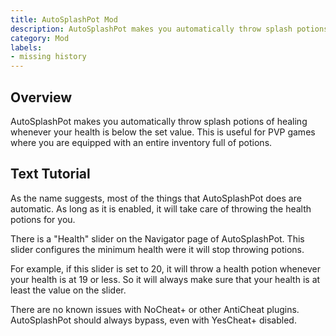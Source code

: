 ```yaml
---
title: AutoSplashPot Mod
description: AutoSplashPot makes you automatically throw splash potions of healing whenever your health is below the set value. This is useful for PVP games.
category: Mod
labels:
- missing history
---
```

## Overview
AutoSplashPot makes you automatically throw splash potions of healing whenever your health is below the set value. This is useful for PVP games where you are equipped with an entire inventory full of potions.

<!--
## Video Tutorial
{% include video.html id = "" %}
-->

## Text Tutorial
As the name suggests, most of the things that AutoSplashPot does are automatic. As long as it is enabled, it will take care of throwing the health potions for you.

There is a "Health" slider on the Navigator page of AutoSplashPot. This slider configures the minimum health were it will stop throwing potions.

For example, if this slider is set to 20, it will throw a health potion whenever your health is at 19 or less. So it will always make sure that your health is at least the value on the slider.

There are no known issues with NoCheat+ or other AntiCheat plugins. AutoSplashPot should always bypass, even with YesCheat+ disabled.
